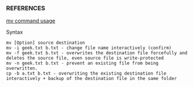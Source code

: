 ### REFERENCES ###
[mv command usage](https://www.geeksforgeeks.org/mv-command-linux-examples/)

Syntax
```
mv [Option] source destination
mv -i geek.txt b.txt - change file name interactively (confirm)
mv -f geek.txt b.txt - overwrites the destination file forcefully and deletes the source file, even source file is write-protected
mv -n geek.txt b.txt - prevent an existing file from being overwritten.
cp -b a.txt b.txt - overwriting the existing destination file interactively + backup of the destination file in the same folder
```